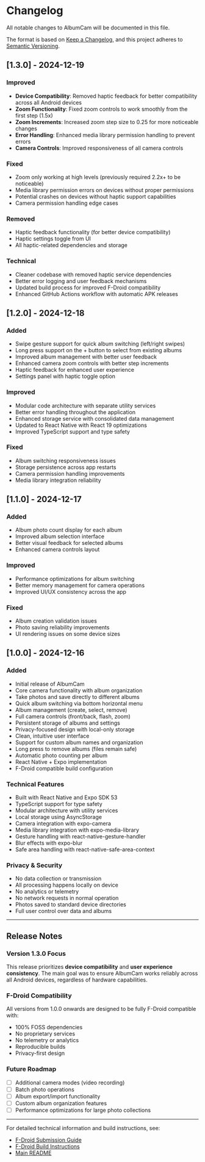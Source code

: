 # Changelog

All notable changes to AlbumCam will be documented in this file.

The format is based on [Keep a Changelog](https://keepachangelog.com/en/1.0.0/),
and this project adheres to [Semantic Versioning](https://semver.org/spec/v2.0.0.html).

## [1.3.0] - 2024-12-19

### Improved
- **Device Compatibility**: Removed haptic feedback for better compatibility across all Android devices
- **Zoom Functionality**: Fixed zoom controls to work smoothly from the first step (1.5x)
- **Zoom Increments**: Increased zoom step size to 0.25 for more noticeable changes
- **Error Handling**: Enhanced media library permission handling to prevent errors
- **Camera Controls**: Improved responsiveness of all camera controls

### Fixed
- Zoom only working at high levels (previously required 2.2x+ to be noticeable)
- Media library permission errors on devices without proper permissions
- Potential crashes on devices without haptic support capabilities
- Camera permission handling edge cases

### Removed
- Haptic feedback functionality (for better device compatibility)
- Haptic settings toggle from UI
- All haptic-related dependencies and storage

### Technical
- Cleaner codebase with removed haptic service dependencies
- Better error logging and user feedback mechanisms
- Updated build process for improved F-Droid compatibility
- Enhanced GitHub Actions workflow with automatic APK releases

## [1.2.0] - 2024-12-18

### Added
- Swipe gesture support for quick album switching (left/right swipes)
- Long press support on the + button to select from existing albums
- Improved album management with better user feedback
- Enhanced camera zoom controls with better step increments
- Haptic feedback for enhanced user experience
- Settings panel with haptic toggle option

### Improved
- Modular code architecture with separate utility services
- Better error handling throughout the application
- Enhanced storage service with consolidated data management
- Updated to React Native with React 19 optimizations
- Improved TypeScript support and type safety

### Fixed
- Album switching responsiveness issues
- Storage persistence across app restarts
- Camera permission handling improvements
- Media library integration reliability

## [1.1.0] - 2024-12-17

### Added
- Album photo count display for each album
- Improved album selection interface
- Better visual feedback for selected albums
- Enhanced camera controls layout

### Improved
- Performance optimizations for album switching
- Better memory management for camera operations
- Improved UI/UX consistency across the app

### Fixed
- Album creation validation issues
- Photo saving reliability improvements
- UI rendering issues on some device sizes

## [1.0.0] - 2024-12-16

### Added
- Initial release of AlbumCam
- Core camera functionality with album organization
- Take photos and save directly to different albums
- Quick album switching via bottom horizontal menu
- Album management (create, select, remove)
- Full camera controls (front/back, flash, zoom)
- Persistent storage of albums and settings
- Privacy-focused design with local-only storage
- Clean, intuitive user interface
- Support for custom album names and organization
- Long press to remove albums (files remain safe)
- Automatic photo counting per album
- React Native + Expo implementation
- F-Droid compatible build configuration

### Technical Features
- Built with React Native and Expo SDK 53
- TypeScript support for type safety
- Modular architecture with utility services
- Local storage using AsyncStorage
- Camera integration with expo-camera
- Media library integration with expo-media-library
- Gesture handling with react-native-gesture-handler
- Blur effects with expo-blur
- Safe area handling with react-native-safe-area-context

### Privacy & Security
- No data collection or transmission
- All processing happens locally on device
- No analytics or telemetry
- No network requests in normal operation
- Photos saved to standard device directories
- Full user control over data and albums

---

## Release Notes

### Version 1.3.0 Focus
This release prioritizes **device compatibility** and **user experience consistency**. The main goal was to ensure AlbumCam works reliably across all Android devices, regardless of hardware capabilities.

### F-Droid Compatibility
All versions from 1.0.0 onwards are designed to be fully F-Droid compatible with:
- 100% FOSS dependencies
- No proprietary services
- No telemetry or analytics
- Reproducible builds
- Privacy-first design

### Future Roadmap
- [ ] Additional camera modes (video recording)
- [ ] Batch photo operations
- [ ] Album export/import functionality
- [ ] Custom album organization features
- [ ] Performance optimizations for large photo collections

---

For detailed technical information and build instructions, see:
- [F-Droid Submission Guide](docs/FDROID-SUBMISSION.md)
- [F-Droid Build Instructions](docs/README-FDROID.md)
- [Main README](README.md)